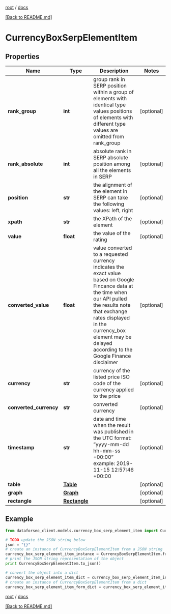 [root](./../ "root") / [docs](./ "docs")

[[Back to README.md]](./../README.md "[Back to README.md]")

# CurrencyBoxSerpElementItem

## Properties

Name | Type | Description | Notes
------------ | ------------- | ------------- | -------------
**rank_group** | **int** | group rank in SERP position within a group of elements with identical type values positions of elements with different type values are omitted from rank_group | [optional]
**rank_absolute** | **int** | absolute rank in SERP absolute position among all the elements in SERP | [optional]
**position** | **str** | the alignment of the element in SERP can take the following values: left, right | [optional]
**xpath** | **str** | the XPath of the element | [optional]
**value** | **float** | the value of the rating | [optional]
**converted_value** | **float** | value converted to a requested currency indicates the exact value based on Google Fincance data at the time when our API pulled the results note that exchange rates displayed in the currency_box element may be delayed according to the Google Finance disclaimer | [optional]
**currency** | **str** | currency of the listed price ISO code of the currency applied to the price | [optional]
**converted_currency** | **str** | converted currency | [optional]
**timestamp** | **str** | date and time when the result was published in the UTC format: “yyyy-mm-dd hh-mm-ss +00:00” example: 2019-11-15 12:57:46 +00:00 | [optional]
**table** | [**Table**](Table.md) |  | [optional]
**graph** | [**Graph**](Graph.md) |  | [optional]
**rectangle** | [**Rectangle**](Rectangle.md) |  | [optional]

## Example

```python
from dataforseo_client.models.currency_box_serp_element_item import CurrencyBoxSerpElementItem

# TODO update the JSON string below
json = "{}"
# create an instance of CurrencyBoxSerpElementItem from a JSON string
currency_box_serp_element_item_instance = CurrencyBoxSerpElementItem.from_json(json)
# print the JSON string representation of the object
print CurrencyBoxSerpElementItem.to_json()

# convert the object into a dict
currency_box_serp_element_item_dict = currency_box_serp_element_item_instance.to_dict()
# create an instance of CurrencyBoxSerpElementItem from a dict
currency_box_serp_element_item_form_dict = currency_box_serp_element_item.from_dict(currency_box_serp_element_item_dict)
```

  

[root](./../ "root") / [docs](./ "docs")

[[Back to README.md]](./../README.md "[Back to README.md]")